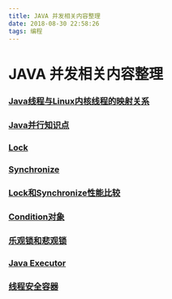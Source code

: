 ```yaml
---
title: JAVA 并发相关内容整理
date: 2018-08-30 22:58:26
tags: 编程
---
```

# JAVA 并发相关内容整理

### [Java线程与Linux内核线程的映射关系 ](http://blog.sina.com.cn/s/blog_605f5b4f010198b5.html)

### [Java并行知识点](https://blog.csdn.net/qq_35559756/article/details/73385468)

### [Lock](http://www.cnblogs.com/dolphin0520/p/3923167.html)

### [Synchronize](https://www.cnblogs.com/dolphin0520/p/3923737.html)

### [Lock和Synchronize性能比较](https://blog.csdn.net/ganyao939543405/article/details/52486316)

### [Condition对象](https://www.jianshu.com/p/be2dc7c878dc)

### [乐观锁和悲观锁](https://www.cnblogs.com/qjjazry/p/6581568.html)

### [Java Executor](https://blog.csdn.net/ns_code/article/details/17465497)

### [线程安全容器](https://blog.csdn.net/u010425776/article/details/54890215)

